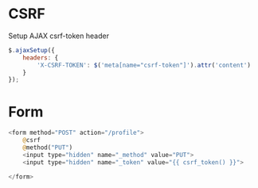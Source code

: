 # CSRF
Setup AJAX csrf-token header
```js
$.ajaxSetup({
    headers: {
        'X-CSRF-TOKEN': $('meta[name="csrf-token"]').attr('content')
    }
});
```

# Form
```php
<form method="POST" action="/profile">
    @csrf
    @method("PUT")
    <input type="hidden" name="_method" value="PUT">
    <input type="hidden" name="_token" value="{{ csrf_token() }}">

</form>
```
